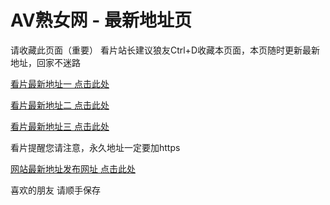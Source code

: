 <h1>AV熟女网 - 最新地址页</h1>
<p dir="auto">请收藏此页面（重要）
看片站长建议狼友Ctrl+D收藏本页面，本页随时更新最新地址，回家不迷路</p>
<p dir="auto"><a href="https://www.webmilf.com/" rel="nofollow">看片最新地址一 点击此处</a></p>
<p dir="auto"><a href="https://www.milfweb.xyz/" rel="nofollow">看片最新地址二 点击此处</a></p>
<p dir="auto"><a href="https://www.avmilf.xyz/" rel="nofollow">看片最新地址三 点击此处</a></p>
<p dir="auto">看片提醒您请注意，永久地址一定要加https</p>
<p dir="auto"><a href="https://www.webmilf.site/" rel="nofollow">网站最新地址发布网址 点击此处</a></p>
<p dir="auto">喜欢的朋友 请顺手保存</p>
